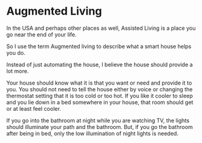 # Augmented Living

In the USA and perhaps other places as well, Assisted Living is a place you go near the end of your life.

So I use the term Augmented living to describe what a smart house helps you do.

Instead of just automating the house, I believe the house should provide a lot more.

Your house should know what it is that you want or need and provide it to you.
You should not need to tell the house either by voice or changing the thermostat setting that it is too cold or too hot.
If you like it cooler to sleep and you lie down in a bed somewhere in your house, that room should get or at least feel cooler.

If you go into the bathroom at night while you are watching TV, the lights should illuminate your path and the bathroom.
But, if you go the bathroom after being in bed, only the low illumination of night lights is needed.
